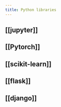 ```yaml
---
title: Python libraries
---
```


## [[jupyter]]
## [[Pytorch]]
## [[scikit-learn]]
## [[flask]]
## [[django]]
